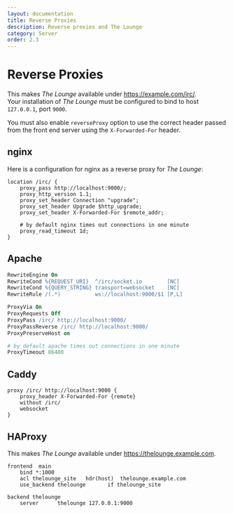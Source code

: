 ```yaml
---
layout: documentation
title: Reverse Proxies
description: Reverse proxies and The Lounge
category: Server
order: 2.3
---
```


# Reverse Proxies

This makes _The Lounge_ available under https://example.com/irc/.  
Your installation of _The Lounge_ must be configured to bind to host `127.0.0.1`, port `9000`.

You must also enable `reverseProxy` option to use the correct header passed from the front end server using the `X-Forwarded-For` header.

## nginx

Here is a configuration for nginx as a reverse proxy for _The Lounge_:

```nginx
location /irc/ {
	proxy_pass http://localhost:9000/;
	proxy_http_version 1.1;
	proxy_set_header Connection "upgrade";
	proxy_set_header Upgrade $http_upgrade;
	proxy_set_header X-Forwarded-For $remote_addr;

	# by default nginx times out connections in one minute
	proxy_read_timeout 1d;
}
```

## Apache

```apache
RewriteEngine On
RewriteCond %{REQUEST_URI}  ^/irc/socket.io        [NC]
RewriteCond %{QUERY_STRING} transport=websocket    [NC]
RewriteRule /(.*)           ws://localhost:9000/$1 [P,L]

ProxyVia On
ProxyRequests Off
ProxyPass /irc/ http://localhost:9000/
ProxyPassReverse /irc/ http://localhost:9000/
ProxyPreserveHost on

# by default apache times out connections in one minute
ProxyTimeout 86400
```

## Caddy

```
proxy /irc/ http://localhost:9000 {
	proxy_header X-Forwarded-For {remote}
	without /irc/
	websocket
}
```

## HAProxy

This makes _The Lounge_ available under https://thelounge.example.com.

```
frontend  main
    bind *:1000
    acl thelounge_site   hdr(host)  thelounge.example.com
    use_backend thelounge       if thelounge_site

backend thelounge
    server      thelounge 127.0.0.1:9000
```
